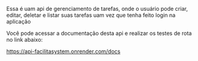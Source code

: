 Essa é uam api de gerenciamento de tarefas, onde o usuário pode criar, editar, deletar e listar suas tarefas uam vez que tenha feito login na aplicação

Você pode acessar a documentação desta api e realizar os testes de rota no link abaixo:

https://api-facilitasystem.onrender.com/docs
